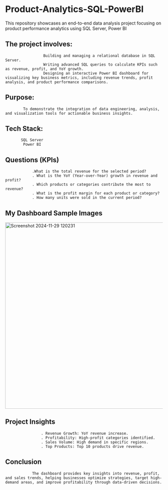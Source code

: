 # Product-Analytics-SQL-PowerBI
This repository showcases an end-to-end data analysis project focusing on product performance analytics using SQL Server, Power BI

## The project involves:

                     Building and managing a relational database in SQL Server.
                     Writing advanced SQL queries to calculate KPIs such as revenue, profit, and YoY growth.
                     Designing an interactive Power BI dashboard for visualizing key business metrics, including revenue trends, profit analysis, and product performance comparisons.
## Purpose:
            To demonstrate the integration of data engineering, analysis, and visualization tools for actionable business insights.
## Tech Stack:
           SQL Server
            Power BI
## Questions (KPIs)
                .What is the total revenue for the selected period?
                . What is the YoY (Year-over-Year) growth in revenue and profit?
                . Which products or categories contribute the most to revenue?
                . What is the profit margin for each product or category?
                . How many units were sold in the current period?
                

## My Dashboard Sample Images

<img width="595" alt="Screenshot 2024-11-29 120231" src="https://github.com/user-attachments/assets/0cb484c2-7010-4440-af28-85cbfeda9a9e">

## Project Insights
                    . Revenue Growth: YoY revenue increase.
                    . Profitability: High-profit categories identified.
                    . Sales Volume: High demand in specific regions.
                    . Top Products: Top 10 products drive revenue.

## Conclusion
                The dashboard provides key insights into revenue, profit, and sales trends, helping businesses optimize strategies, target high-demand areas, and improve profitability through data-driven decisions.

